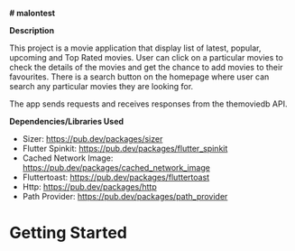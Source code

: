 **# malontest**

**Description**

This project is a movie application that display list of latest, popular, upcoming and Top Rated movies. User can click on a particular movies to check the details of the movies and get the chance to add movies to their favourites. There is a search button on the homepage where user can search any particular movies they are looking for.

The app sends requests and receives responses from the themoviedb API.

**Dependencies/Libraries Used**

- Sizer: https://pub.dev/packages/sizer
- Flutter Spinkit: https://pub.dev/packages/flutter_spinkit
- Cached Network Image: https://pub.dev/packages/cached_network_image
- Fluttertoast: https://pub.dev/packages/fluttertoast
- Http: https://pub.dev/packages/http
- Path Provider: https://pub.dev/packages/path_provider


# **Getting Started**


